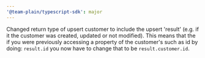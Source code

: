 ```yaml
---
'@team-plain/typescript-sdk': major
---
```


Changed return type of upsert customer to include the upsert 'result' (e.g. if it the customer was created, updated or not modified). This means that the if you were previously accessing a property of the customer's such as id by doing: `result.id` you now have to change that to be `result.customer.id`.
